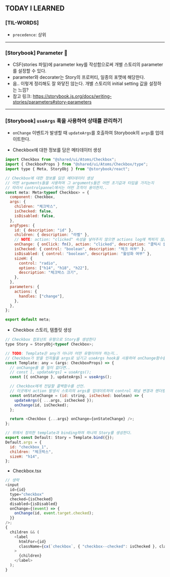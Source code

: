 ## TODAY I LEARNED

### [TIL-WORDS]

- `precedence`: 상위

---

### [Storybook] Parameter 🤔

- CSF(stories 파일)에 parameter key를 작성함으로써 개별 스토리의 parameter를 설정할 수 있다.
- parameter와 decorater는 Story의 프로퍼티, 일종의 포맷에 해당한다.
- 음.. 이렇게 정리해도 잘 와닿진 않는다. 개별 스토리의 initial setting 값을 설정하는 느낌?
- 참고 링크: https://storybook.js.org/docs/writing-stories/parameters#story-parameters

---

### [Storybook] `useArgs` 훅을 사용하여 상태를 관리하기

- `onChange` 이벤트가 발생할 때 `updateArgs`를 호출하여 Storybook의 `args`를 업데이트한다.

- Checkbox에 대한 정보를 담은 메타데이터 생성

```javascript
import Checkbox from "@shared/ui/Atoms/Checkbox";
import { CheckboxProps } from "@shared/ui/Atoms/Checkbox/type";
import type { Meta, StoryObj } from "@storybook/react";

// Checkbox에 대한 정보를 담은 메타데이터 생성
// 어떤 arguments들을 사용하며 그 arguments들은 어떤 초기값과 타입을 가지는지
// 따라서 controlpannel에서는 어떤 조작이 용이한지..
const meta: Meta<typeof Checkbox> = {
  component: Checkbox,
  args: {
    children: "체크박스",
    isChecked: false,
    isDisabled: false,
  },
  argTypes: {
    id: { description: "id" },
    children: { description: "라벨" },
    // NOTE: action: "clicked" 속성을 넣어주지 않으면 actions log에 찍히지 않는다. 그리고.. onClick: fn()의 역할이 무엇인지 아직 잘 모르겠다 ㅜ,ㅜ
    onChange: { onClick: fn(), action: "clicked", description: "클릭시 실행할 콜백함수" },
    isChecked: { control: "boolean", description: "체크 여부" },
    isDisabled: { control: "boolean", description: "활성화 여부" },
    sizeH: {
      control: "radio",
      options: ["h14", "h18", "h22"],
      description: "체크박스 크기",
    },
  },
  parameters: {
    actions: {
      handles: ["change"],
    },
  },
};

export default meta;
```

- Checkbox 스토리, 템플릿 생성

```javascript
// Checkbox 컴포넌트 유형으로 Story를 생성한다
type Story = StoryObj<typeof Checkbox>;

// TODO: Template은 any가 아니라 어떤 유형이어야 하는지..
// Checkbox가 받을 인자들을 args로 넘기고 useArgs hook을 사용하여 onChange함수를 구조 분해 할당으로 가져오고, storybook에서 사용하는 args를 업데이트하는 함수를 가져온다.
const Template: any = (args: CheckboxProps) => {
  // onChange를 쓸 일이 없다면..
  // const [, updateArgs] = useArgs();
  const [{ onChange }, updateArgs] = useArgs();

  // Checkbox에게 전달할 콜백함수를 선언.
  // 이곳에서 action 발생시 스토리의 args를 업데이트하여 control 패널 변경과 렌더링에 영향을 주는 state 상태를 함께 변경한다. = 연동
  const onStateChange = (id: string, isChecked: boolean) => {
    updateArgs({ ...args, isChecked });
    onChange(id, isChecked);
  };

  return <Checkbox {...args} onChange={onStateChange} />;
};

// 위에서 정의한 template과 binding하여 하나의 Story를 생성한다.
export const Default: Story = Template.bind({});
Default.args = {
  id: "checkbox_1",
  children: "체크박스",
  sizeH: "h14",
};
```

- Checkbox.tsx

```javascript
// 생략
<input
  id={id}
  type="checkbox"
  checked={isChecked}
  disabled={isDisabled}
  onChange={(event) => {
    onChange(id, event.target.checked);
  }}
/>;
{
  children && (
    <label
      htmlFor={id}
      className={cx(`checkbox`, { "checkbox--checked": isChecked }, className)}
    >
      {children}
    </label>
  );
}
```
